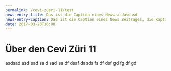```yaml
---
permalink: /cevi-zueri-11/test
news-entry-title: Das ist die Caption eines News asdasdasd
news-entry-caption: Das ist die Caption eines News Beitrages, die Kaption darf ruhig auch etwas länger sein. Eine Caption erscheint zusammen mit dem Titel des News-Beitrages in der Übersicht.
date: 2017-03-23T16:00
---
```


# Über den Cevi Züri 11

asdsad asd sad sa d sad sa df dsaf
dasds fs df dsf gd fg df gd